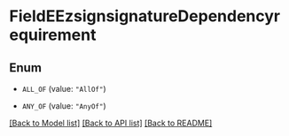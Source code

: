# FieldEEzsignsignatureDependencyrequirement

## Enum


* `ALL_OF` (value: `"AllOf"`)

* `ANY_OF` (value: `"AnyOf"`)


[[Back to Model list]](../README.md#documentation-for-models) [[Back to API list]](../README.md#documentation-for-api-endpoints) [[Back to README]](../README.md)


